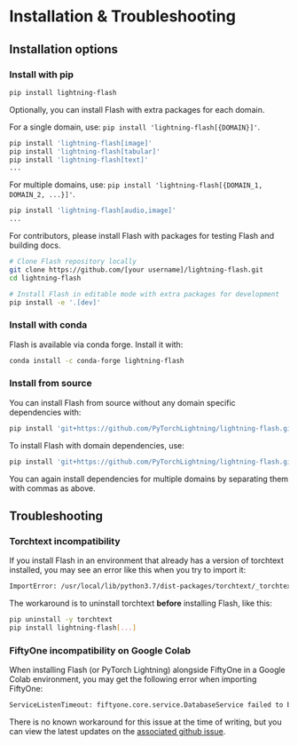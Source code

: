 # Installation & Troubleshooting

## Installation options

### Install with pip

```bash
pip install lightning-flash
```

Optionally, you can install Flash with extra packages for each domain.

For a single domain, use: `pip install 'lightning-flash[{DOMAIN}]'`.
```bash
pip install 'lightning-flash[image]'
pip install 'lightning-flash[tabular]'
pip install 'lightning-flash[text]'
...
```

For multiple domains, use: `pip install 'lightning-flash[{DOMAIN_1, DOMAIN_2, ...}]'`.
```bash
pip install 'lightning-flash[audio,image]'
...
```

For contributors, please install Flash with packages for testing Flash and building docs.
```bash
# Clone Flash repository locally
git clone https://github.com/[your username]/lightning-flash.git
cd lightning-flash

# Install Flash in editable mode with extra packages for development
pip install -e '.[dev]'
```

### Install with conda

Flash is available via conda forge. Install it with:
```bash
conda install -c conda-forge lightning-flash
```

### Install from source

You can install Flash from source without any domain specific dependencies with:
```bash
pip install 'git+https://github.com/PyTorchLightning/lightning-flash.git'
```

To install Flash with domain dependencies, use:
```bash
pip install 'git+https://github.com/PyTorchLightning/lightning-flash.git#egg=lightning-flash[image]'
```

You can again install dependencies for multiple domains by separating them with commas as above.


## Troubleshooting

### Torchtext incompatibility

If you install Flash in an environment that already has a version of torchtext installed, you may see an error like this when you try to import it:

```bash
ImportError: /usr/local/lib/python3.7/dist-packages/torchtext/_torchtext.so: undefined symbol: _ZN2at6detail10noopDeleteEPv
```

The workaround is to uninstall torchtext __before__ installing Flash, like this:

```bash
pip uninstall -y torchtext
pip install lightning-flash[...]
```

### FiftyOne incompatibility on Google Colab

When installing Flash (or PyTorch Lightning) alongside FiftyOne in a Google Colab environment, you may get the following error when importing FiftyOne:

```bash
ServiceListenTimeout: fiftyone.core.service.DatabaseService failed to bind to port
```

There is no known workaround for this issue at the time of writing, but you can view the latest updates on the [associated github issue](https://github.com/voxel51/fiftyone/issues/1376).
